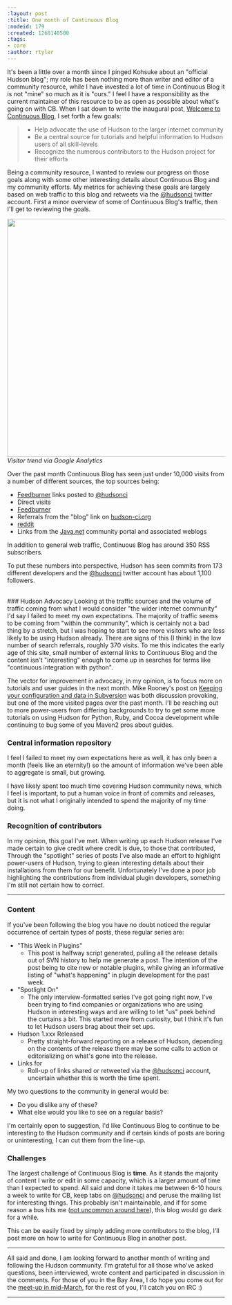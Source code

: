 ```yaml
---
:layout: post
:title: One month of Continuous Blog
:nodeid: 179
:created: 1268140500
:tags:
- core
:author: rtyler
---
```

It's been a little over a month since I pinged Kohsuke about an "official Hudson blog"; my role has been nothing more than writer and editor of a community resource, while I have invested a lot of time in Continuous Blog it is not "mine" so much as it is "ours." I feel I have a responsibility as the current maintainer of this resource to be as open as possible about what's going on with CB. When I sat down to write the inaugural post, [Welcome to Continuous Blog](http://blog.hudson-ci.org/content/welcome-continuous-blog), I set forth a few goals:

>    * Help advocate the use of Hudson to the larger internet community
>    * Be a central source for tutorials and helpful information to Hudson users of all skill-levels
>    * Recognize the numerous contributors to the Hudson project for their efforts

Being a community resource, I wanted to review our progress on those goals along with some other interesting details about Continuous Blog and my community efforts. My metrics for achieving these goals are largely based on web traffic to this blog and retweets via the <a id="aptureLink_ExoR9hi6I6" href="http://twitter.com/hudsonci">@hudsonci</a> twitter account. First a minor overview of some of Continuous Blog's traffic, then I'll get to reviewing the goals.


<img src="http://agentdero.cachefly.net/continuousblog/cb_visits.png" width="550"/>
<em>Visitor trend via Google Analytics</em>

Over the past month Continuous Blog has seen just under 10,000 visits from a number of different sources, the top sources being:

* [Feedburner](http://feedburner.google.com/) links posted to <a id="aptureLink_ExoR9hi6I6" href="http://twitter.com/hudsonci">@hudsonci</a>
* Direct visits
* [Feedburner](http://feedburner.google.com/)
* Referrals from the "blog" link on [hudson-ci.org](http://hudson-ci.org)
* [reddit](http://www.reddit.com/domain/hudson-ci.org)
* Links from the [Java.net](http://java.net) community portal and associated weblogs

In addition to general web traffic, Continuous Blog has around 350 RSS subscribers.

To put these numbers into perspective, Hudson has seen commits from 173 different developers and the <a id="aptureLink_ExoR9hi6I6" href="http://twitter.com/hudsonci">@hudsonci</a> twitter account has about 1,100 followers.


<br clear="all"/>
### Hudson Advocacy
Looking at the traffic sources and the volume of traffic coming from what I would consider "the wider internet community" I'd say I failed to meet my own expectations. The majority of traffic seems to be coming from "within the community", which is certainly not a bad thing by a stretch, but I was hoping to start to see more visitors who are less likely to be using Hudson already. There are signs of this (I think) in the low number of search referrals, roughly 370 visits. To me this indicates the early age of this site, small number of external links to Continuous Blog and the content isn't "interesting" enough to come up in searches for terms like "continuous integration with python".

The vector for improvement in advocacy, in my opinion, is to focus more on tutorials and user guides in the next month. Mike Rooney's post on [Keeping your configuration and data in Subversion](http://blog.hudson-ci.org/content/keeping-your-configuration-and-data-subversion) was both discussion provoking, but one of the more visited pages over the past month. I'll be reaching out to more power-users from differing backgrounds to try to get some more tutorials on using Hudson for Python, Ruby, and Cocoa development while continuing to bug some of you Maven2 pros about guides.


### Central information repository
I feel I failed to meet my own expectations here as well, it has only been a month (feels like an eternity!) so the amount of information we've been able to aggregate is small, but growing. 

I have likely spent too much time covering Hudson community news, which I feel is important, to put a human voice in front of commits and releases, but it is not what I originally intended to spend the majority of my time doing.


### Recognition of contributors
In my opinion, this goal I've met. When writing up each Hudson release I've made certain to give credit where credit is due, to those that contributed, Through the "spotlight" series of posts I've also made an effort to highlight power-users of Hudson, trying to glean interesting details about their installations from them for our benefit. Unfortunately I've done a poor job highlighting the contributions from individual plugin developers, something I'm still not certain how to correct.

----

### Content
If you've been following the blog you have no doubt noticed the regular occurrence of certain types of posts, these regular series are:

* "This Week in Plugins"
   * This post is halfway script generated, pulling all the release details out of SVN history to help me generate a post. The intention of the post being to cite new or notable plugins, while giving an informative listing of "what's happening" in plugin development for the past week.
* "Spotlight On"
   * The only interview-formatted series I've got going right now, I've been trying to find companies or organizations who are using Hudson in interesting ways and are willing to let "us" peek behind the curtains a bit. This started more from curiosity, but I think it's fun to let Hudson users brag about their set ups.
* Hudson 1.xxx Released
   * Pretty straight-forward reporting on a release of Hudson, depending on the contents of the release there may be some calls to action or editorializing on what's gone into the release.
* Links for
   * Roll-up of links shared or retweeted via the <a id="aptureLink_ExoR9hi6I6" href="http://twitter.com/hudsonci">@hudsonci</a> account, uncertain whether this is worth the time spent.

My two questions to the community in general would be:

* Do you dislike any of these?
* What else would you like to see on a regular basis?

I'm certainly open to suggestion, I'd like Continuous Blog to continue to be interesting to the Hudson community and if certain kinds of posts are boring or uninteresting, I can cut them from the line-up.

### Challenges
The largest challenge of Continuous Blog is **time**. As it stands the majority of content I write or edit in some capacity, which is a larger amount of time than I expected to spend. All said and done it takes me between 6-10 hours a week to write for CB, keep tabs on <a id="aptureLink_ExoR9hi6I6" href="http://twitter.com/hudsonci">@hudsonci</a> and peruse the mailing list for interesting things. This probably isn't maintainable, and if for some reason a bus hits me ([not uncommon around here](http://www.google.com/search?ie=UTF-8&q=muni+hits+pedestrian)), this blog would go dark for a while.

This can be easily fixed by simply adding more contributors to the blog, I'll post more on how to write for Continuous Blog in another post.

----

All said and done, I am looking forward to another month of writing and following the Hudson community. I'm grateful for all those who've asked questions, been interviewed, wrote content and participated in discussion in the comments. For those of you in the Bay Area, I do hope you come out for the [meet-up in mid-March](http://blog.hudson-ci.org/content/meet-and-hack-alongside-kohsuke-and-co), for the rest of you, I'll catch you on IRC :)

----
